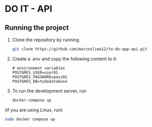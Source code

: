 # DO IT - API

## Running the project

1. Clone the repository by running
   ```bash
   git clone https://github.com/marcoslima12/to-do-app-api.git
   
2. Create a .env and copy the following content to it:
   
     ```.env
     # environment variables
     POSTGRES_USER=user01
     POSTGRES_PASSWORD=pass01
     POSTGRES_DB=tododatabase
     ```

3. To run the development server, run
   ````bash
   docker-compose up

(if you are using Linux, run)
   ````bash
   sudo docker compose up
 

